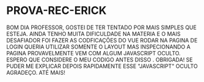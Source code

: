 # PROVA-REC-ERICK
BOM DIA PROFESSOR, GOSTEI DE TER TENTADO POR MAIS SIMPLES QUE ESTEJA.
AINDA TENHO MUITA DIFICULDADE NA MATERIA E  O MAIS DESAFIADOR FOI FAZER AS CODFICAÇÕES DO VUE RODAR NA PAGINA DE LOGIN 
QUERIA UTILIZAR SOMENTE O LAYOUT MAS INSPECIONANDO A PAGINA PROVAVELMENTE VEM COM ALGUM JAVASCRIPT OCULTO.
ESPERO QUE CONSIDERE O MEU CODIGO ANTES DISSO . OBRIGADA!
SE PUDER ME EXPLICAR DEPOIS RAPIDAMENTE ESSE "JAVASCRIPT" OCULTO AGRADEÇO. ATÉ MAIS!

